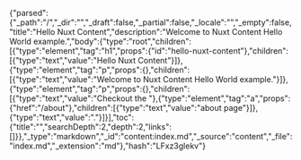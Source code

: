 {"parsed":{"_path":"/","_dir":"","_draft":false,"_partial":false,"_locale":"","_empty":false,"title":"Hello Nuxt Content","description":"Welcome to Nuxt Content Hello World example.","body":{"type":"root","children":[{"type":"element","tag":"h1","props":{"id":"hello-nuxt-content"},"children":[{"type":"text","value":"Hello Nuxt Content"}]},{"type":"element","tag":"p","props":{},"children":[{"type":"text","value":"Welcome to Nuxt Content Hello World example."}]},{"type":"element","tag":"p","props":{},"children":[{"type":"text","value":"Checkout the "},{"type":"element","tag":"a","props":{"href":"/about"},"children":[{"type":"text","value":"about page"}]},{"type":"text","value":"."}]}],"toc":{"title":"","searchDepth":2,"depth":2,"links":[]}},"_type":"markdown","_id":"content:index.md","_source":"content","_file":"index.md","_extension":"md"},"hash":"LFxz3glekv"}